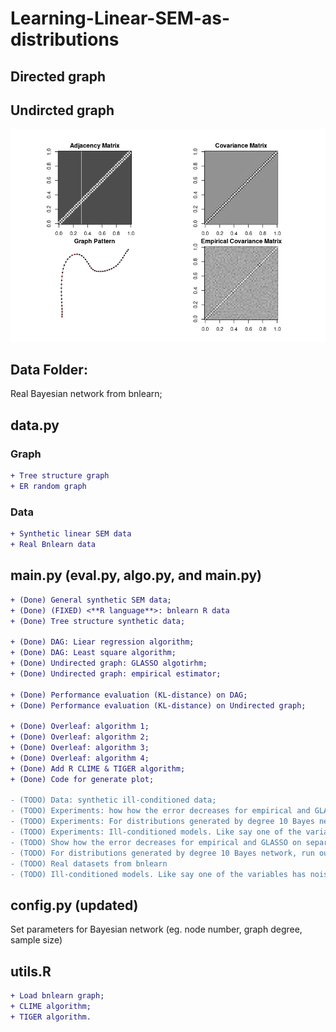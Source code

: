 # Learning-Linear-SEM-as-distributions

## Directed graph
## Undircted graph
![](ud.png)


## Data Folder:
Real Bayesian network from bnlearn;

## data.py

### Graph
```diff
+ Tree structure graph
+ ER random graph
```

### Data
```diff
+ Synthetic linear SEM data
+ Real Bnlearn data
```
## main.py (eval.py, algo.py, and main.py)

```diff
+ (Done) General synthetic SEM data;
+ (Done) (FIXED) <**R language**>: bnlearn R data
+ (Done) Tree structure synthetic data;
 
+ (Done) DAG: Liear regression algorithm;
+ (Done) DAG: Least square algorithm;
+ (Done) Undirected graph: GLASSO algotirhm;
+ (Done) Undirected graph: empirical estimator;
 
+ (Done) Performance evaluation (KL-distance) on DAG;
+ (Done) Performance evaluation (KL-distance) on Undirected graph;

+ (Done) Overleaf: algorithm 1;
+ (Done) Overleaf: algorithm 2;
+ (Done) Overleaf: algorithm 3;
+ (Done) Overleaf: algorithm 4;
+ (Done) Add R CLIME & TIGER algorithm;
+ (Done) Code for generate plot;

- (TODO) Data: synthetic ill-conditioned data;
- (TODO) Experiments: how how the error decreases for empirical and GLASSO on separate plots;
- (TODO) Experiments: For distributions generated by degree 10 Bayes network, run our three algorithms with d=5. See how fast the errors converge.;
- (TODO) Experiments: Ill-conditioned models. Like say one of the variables has noise variance very close to 0;
- (TODO) Show how the error decreases for empirical and GLASSO on separate plots.
- (TODO) For distributions generated by degree 10 Bayes network, run our three algorithms with d=5. See how fast the errors converge.
- (TODO) Real datasets from bnlearn
- (TODO) Ill-conditioned models. Like say one of the variables has noise variance very close to 0. Hopefully, here we can also find some difference between CauchyEst and CauchyEstGeneral.
```



## config.py (updated)
Set parameters for Bayesian network (eg. node number, graph degree, sample size)

## utils.R
```diff
+ Load bnlearn graph;
+ CLIME algorithm;
+ TIGER algorithm.
```
